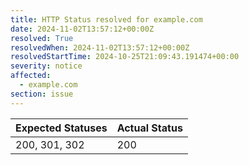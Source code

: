```yaml
---
title: HTTP Status resolved for example.com
date: 2024-11-02T13:57:12+00:00Z
resolved: True
resolvedWhen: 2024-11-02T13:57:12+00:00Z
resolvedStartTime: 2024-10-25T21:09:43.191474+00:00
severity: notice
affected:
  - example.com
section: issue
---
```


| Expected Statuses | Actual Status  |
|-------------------|----------------|
| 200, 301, 302 | 200 |
